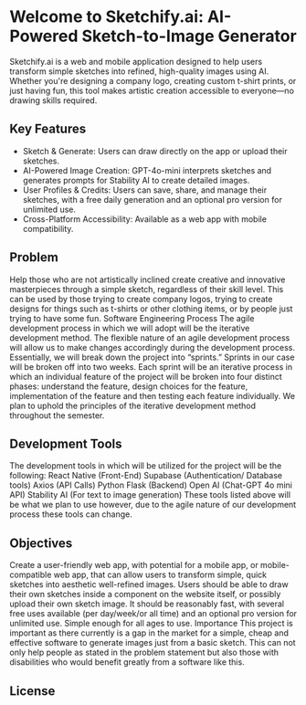 # Welcome to Sketchify.ai: AI-Powered Sketch-to-Image Generator

Sketchify.ai is a web and mobile application designed to help users transform simple sketches into refined, high-quality images using AI. Whether you're designing a company logo, creating custom t-shirt prints, or just having fun, this tool makes artistic creation accessible to everyone—no drawing skills required.

## Key Features
- Sketch & Generate: Users can draw directly on the app or upload their sketches.
- AI-Powered Image Creation: GPT-4o-mini interprets sketches and generates prompts for Stability AI to create detailed images.
- User Profiles & Credits: Users can save, share, and manage their sketches, with a free daily generation and an optional pro version for unlimited use.
- Cross-Platform Accessibility: Available as a web app with mobile compatibility.

## Problem
Help those who are not artistically inclined create creative and innovative masterpieces through a simple sketch, regardless of their skill level. This can be used by those trying to create company logos, trying to create designs for things such as t-shirts or other clothing items, or by people just trying to have some fun.
Software Engineering Process
	The agile development  process in which we will adopt will be the iterative development method. The flexible nature of an agile development process will allow us to make changes accordingly during the development process. Essentially, we will break down the project into “sprints.” Sprints in our case will be broken off into two weeks. Each sprint will be an iterative process in which an individual feature of the project will be broken into four distinct phases: understand the feature, design choices for the feature, implementation of the feature and then  testing each feature individually. We plan to uphold the principles of the iterative development method throughout the semester.

## Development Tools
The development tools in which will be utilized for the project will be the following:
React Native (Front-End)
Supabase (Authentication/ Database tools)
Axios (API Calls)
Python
Flask (Backend)
Open AI (Chat-GPT 4o mini API)
Stability AI (For text to image generation)
	These tools listed above will be what we plan to use however, due to the agile nature of our development process these tools can change.
 
## Objectives
Create a user-friendly web app, with potential for a mobile app, or mobile-compatible web app, that can allow users to transform simple, quick sketches into aesthetic well-refined images. Users should be able to draw their own sketches inside a component on the website itself, or possibly upload their own sketch image. It should be reasonably fast, with several free uses available (per day/week/or all time) and an optional pro version for unlimited use. Simple enough for all ages to use.
Importance
	This project is important as there currently is a gap in the market for a simple, cheap and effective software to generate images just from a basic sketch. This can not only help people as stated in the problem statement but also those with disabilities who would benefit greatly from a software like this.

## License


